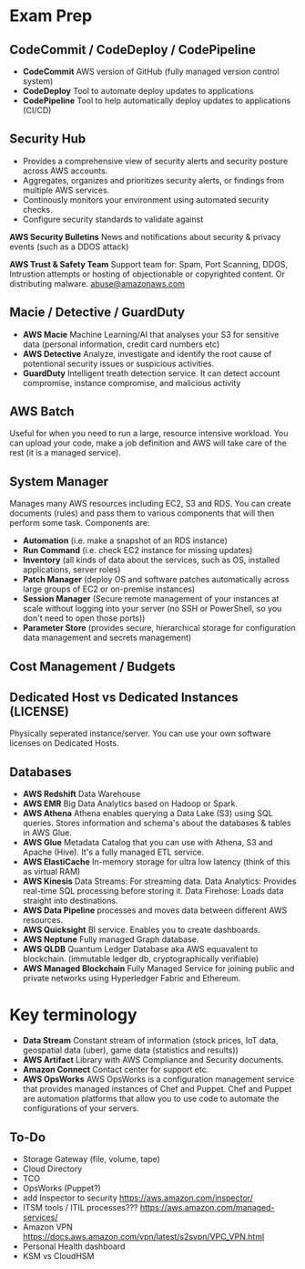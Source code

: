 # Exam Prep

## CodeCommit / CodeDeploy / CodePipeline  
- **CodeCommit** AWS version of GitHub (fully managed version control system)
- **CodeDeploy** Tool to automate deploy updates to applications
- **CodePipeline** Tool to help automatically deploy updates to applications (CI/CD)
  
## Security Hub
- Provides a comprehensive view of security alerts and security posture across AWS accounts.
- Aggregates, organizes and prioritizes security alerts, or findings from multiple AWS services.
- Continously monitors your environment using automated security checks.
- Configure security standards to validate against
  
**AWS Security Bulletins** News and notifications about  security & privacy events (such as a DDOS attack)
  
**AWS Trust & Safety Team**
Support team for: Spam, Port Scanning, DDOS, Intrustion attempts or hosting of objectionable or copyrighted content. Or distributing malware. abuse@amazonaws.com  
  
## Macie / Detective / GuardDuty
- **AWS Macie** Machine Learning/AI that analyses your S3 for sensitive data (personal information, credit card numbers etc)
- **AWS Detective** Analyze, investigate and identify the root cause of potentional security issues or suspicious activities.
- **GuardDuty** Intelligent treath detection service. It can detect account compromise, instance compromise, and malicious activity

## AWS Batch
Useful for when you need to run a large, resource intensive workload. You can upload your code, make a job definition and AWS will take care of the rest (it is a managed service).
  
## System Manager
Manages many AWS resources including EC2, S3 and RDS.
You can create documents (rules) and pass them to various components that will then perform some task.
Components are:
- **Automation** (i.e. make a snapshot of an RDS instance)
- **Run Command** (i.e. check EC2 instance for missing updates)
- **Inventory** (all kinds of data about the services, such as OS, installed applications, server roles)
- **Patch Manager** (deploy OS and software patches automatically across large groups of EC2 or on-premise instances)
- **Session Manager** (Secure remote management of your instances at scale without logging into your server (no SSH or PowerShell, so you don't need to open those ports))
- **Parameter Store** (provides secure, hierarchical storage for configuration data management and secrets management)

## Cost Management / Budgets 

## Dedicated Host vs Dedicated Instances (LICENSE)
Physically seperated instance/server. You can use your own software licenses on Dedicated Hosts.

## Databases
- **AWS Redshift** Data Warehouse
- **AWS EMR** Big Data Analytics based on Hadoop or Spark.
- **AWS Athena** Athena enables querying a Data Lake (S3) using SQL queries. Stores information and schema's about the databases & tables in AWS Glue.
- **AWS Glue** Metadata Catalog that you can use with Athena, S3 and Apache (Hive). It's a fully managed ETL service.
- **AWS ElastiCache** In-memory storage for ultra low latency (think of this as virtual RAM)
- **AWS Kinesis** Data Streams: For streaming data. Data Analytics: Provides real-time SQL processing before storing it. Data Firehose: Loads data straight into destinations.
- **AWS Data Pipeline** processes and moves data between different AWS resources.
- **AWS Quicksight** BI service. Enables you to create dashboards.
- **AWS Neptune** Fully managed Graph database.
- **AWS QLDB** Quantum Ledger Database aka AWS equavalent to blockchain. (immutable ledger db, cryptographically verifiable)
- **AWS Managed Blockchain** Fully Managed Service for joining public and private networks using Hyperledger Fabric and Ethereum.

# Key terminology
- **Data Stream** Constant stream of information (stock prices, IoT data, geospatial data (uber), game data (statistics and results))
- **AWS Artifact** Library with AWS Compliance and Security documents.
- **Amazon Connect** Contact center for support etc.
- **AWS OpsWorks** AWS OpsWorks is a configuration management service that provides managed instances of Chef and Puppet. Chef and Puppet are automation platforms that allow you to use code to automate the configurations of your servers. 

## To-Do
- Storage Gateway (file, volume, tape)
- Cloud Directory
- TCO
- OpsWorks (Puppet?)
- add Inspector to security https://aws.amazon.com/inspector/
- ITSM tools / ITIL processes??? https://aws.amazon.com/managed-services/
- Amazon VPN https://docs.aws.amazon.com/vpn/latest/s2svpn/VPC_VPN.html
- Personal Health dashboard
- KSM vs CloudHSM

